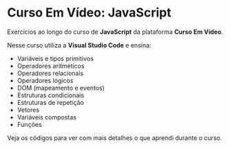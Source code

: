 # Curso Em Vídeo: JavaScript

Exercícios ao longo do curso de **JavaScript** da plataforma **Curso Em Vídeo**.

Nesse curso utiliza a **Visual Studio Code** e ensina:

* Variáveis e tipos primitivos
* Operadores aritméticos
* Operadores relacionais
* Operadores lógicos
* DOM (mapeamento e eventos)
* Estruturas condicionais
* Estruturas de repetição
* Vetores
* Variáveis compostas
* Funções

Veja os códigos para ver com mais detalhes o que aprendi durante o curso.
